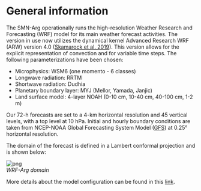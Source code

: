 # General information

The SMN-Arg operationally runs the high-resolution Weather Research and Forecasting (WRF) model for its main weather forecast activities. The version in use now utilizes the dynamical kernel Advanced Research WRF (ARW) version 4.0 ([Skamarock et al. 2019](https://www2.mmm.ucar.edu/wrf/users/docs/technote/v4_technote.pdf)). This version allows for the explicit representation of convection and for variable time steps. The following parameterizations have been chosen: <br />

- Microphysics: WSM6 (one momento - 6 classes)
- Longwave radiation: RRTM
- Shortwave radiation: Dudhia
- Planetary boundary layer: MYJ (Mellor, Yamada, Janjic)
- Land surface model: 4-layer NOAH (0-10 cm, 10-40 cm, 40-100 cm, 1-2 m)

Our 72-h forecasts are set to a 4-km horizontal resolution and 45 vertical levels, with a top level at 10 hPa. Initial and hourly boundary conditions are taken from NCEP-NOAA Global Forecasting System Model ([GFS](https://www.emc.ncep.noaa.gov/emc/pages/numerical_forecast_systems/gfs.php)) at 0.25° horizontal resolution. <br />

The domain of the forecast is defined in a Lambert conformal projection and is shown below: <br />

![png](../figuras/dominioWRF4.png)  <br /> *WRF-Arg domain*

More details about the model configuration can be found in this [link](http://repositorio.smn.gob.ar/handle/20.500.12160/1402).
